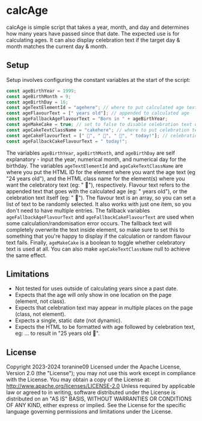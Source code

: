 # calcAge
calcAge is simple script that takes a year, month, and day and determines how many years have passed since that date. The expected use is for calculating ages. It can also display celebration text if the target day & month matches the current day & month.

## Setup
Setup involves configuring the constant variables at the start of the script:
```js
const ageBirthYear = 1999;
const ageBirthMonth = 9;
const ageBirthDay = 16;
const ageTextElementId = "agehere"; // where to put calculated age text
const ageFlavourText = [" years old"]; // appended to calculated age
const ageFallbackAgeFlavourText = "Born in " + ageBirthYear;
const ageMakeCake = true; // set to false to disable celebration text display
const ageCakeTextClassName = "cakehere"; // where to put celebration text
const ageCakeFlavourText = [" 🎉", " 🎂", " 🍰", " today!"]; // celebration text
const ageFallbackCakeFlavourText = " today!";
```
The variables `ageBirthYear`, `ageBirthMonth`, and `ageBirthDay` are self explanatory - input the year, numerical month, and numerical day for the birthday.
The variables `ageTextElementId` and `ageCakeTextClassName` are where you put the HTML ID for the element where you want the age text (eg "24 years old"), and the HTML class name for the element(s) where you want the celebratory text (eg: " 🎉"), respectively.
Flavour text refers to the appended text that goes with the calculated age (eg: " years old"), or the celebration text itself (eg: " 🎉"). The flavour text is an array, so you can set a list of text to be randomly selected. It also works with just one item, so you don't need to have multiple entries.
The fallback variables `ageFallbackAgeFlavourText` and `ageFallbackCakeFlavourText` are used when some calculation/randomisation error occurs. The fallback text will completely overwrite the text inside element, so make sure to set this to something that you're happy to display if the calculation or random flavour text fails.
Finally, `ageMakeCake` is a boolean to toggle whether celebratory text is used at all. You can also make `ageCakeTextClassName` null to achieve the same effect.

## Limitations
- Not tested for uses outside of calculating years since a past date.
- Expects that the age will only show in one location on the page (element, not class).
- Expects that celebration text may appear in multiple places on the page (class, not element).
- Expects a single, static date (not dynamic).
- Expects the HTML to be formatted with age followed by celebration text, eg: <span id="agehere">...</span><span class="cakehere"> to result in "25 years old 🎉".

## License
Copyright 2023-2024 toranine09
Licensed under the Apache License, Version 2.0 (the "License"); you may not use this work except in compliance with the License.
You may obtain a copy of the License at: http://www.apache.org/licenses/LICENSE-2.0
Unless required by applicable law or agreed to in writing, software distributed under the License is distributed on an "AS IS" BASIS, WITHOUT WARRANTIES OR CONDITIONS OF ANY KIND, either express or implied. See the License for the specific language governing permissions and limitations under the License.
